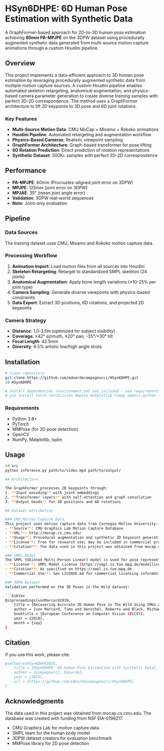 # HSyn6DHPE: 6D Human Pose Estimation with Synthetic Data

A GraphFormer-based approach for 2D-to-3D human pose estimation achieving **60mm PA-MPJPE** on the 3DPW dataset using procedurally augmented synthetic data generated from multi-source motion capture animations through a custom Houdini pipeline.

## Overview

This project implements a data-efficient approach to 3D human pose estimation by leveraging procedurally augmented synthetic data from multiple motion capture sources. A custom Houdini pipeline enables automated skeleton retargeting, anatomical augmentation, and physics-based camera parameter generation to create diverse training samples with perfect 3D-2D correspondence. The method uses a GraphFormer architecture to lift 2D keypoints to 3D pose and 6D joint rotations.

### Key Features

- **Multi-Source Motion Data**: CMU MoCap + Mixamo + Rokoko animations
- **Houdini Pipeline**: Automated retargeting and augmentation workflow
- **Physics-Based Cameras**: Realistic viewpoint sampling
- **GraphFormer Architecture**: Graph-based transformer for pose lifting
- **6D Rotation Prediction**: Direct prediction of rotation representations
- **Synthetic Dataset**: 300K+ samples with perfect 3D-2D correspondence

## Performance

- **PA-MPJPE**: 60mm (Procrustes-aligned joint error on 3DPW)
- **MPJPE**: 125mm (joint error on 3DPW)
- **MPJAE**: 35° (mean joint angle error)
- **Validation**: 3DPW real-world sequences
- **Note**: Joint-only evaluation

## Pipeline

### Data Sources
The training dataset uses CMU, Mixamo and Rokoko motion capture data.

### Processing Workflow
1. **Animation Import**: Load motion files from all sources into Houdini
2. **Skeleton Retargeting**: Retarget to standardized SMPL skeleton (24 joints)
3. **Anatomical Augmentation**: Apply bone length variations (±10-25% per joint type)
4. **Camera Sampling**: Generate diverse viewpoints with physics-based constraints
5. **Data Export**: Extract 3D positions, 6D rotations, and projected 2D keypoints

### Camera Strategy
- **Distance**: 1.0-3.5m (optimized for subject visibility)
- **Coverage**: ±42° azimuth, ±20° pan, -35°/+30° tilt
- **Focal Length**: 42.5mm
- **Diversity**: 6.5% artistic low/high angle shots

## Installation

```bash
# Clone repository
git clone https://github.com/edoardocompagnucci/HSyn6DHPE.git
cd HSyn6DHPE

# Install dependencies (environment.yml not included - see requirements below)
# pip install torch torchvision mmpose matplotlib numpy opencv-python tqdm
```

### Requirements
- Python 3.8+
- PyTorch
- MMPose (for 2D pose detection)
- OpenCV
- NumPy, Matplotlib, tqdm

## Usage

```bash
cd src
python inference.py path/to/video.mp4 path/to/output/

## Architecture

The GraphFormer processes 2D keypoints through:
1. **Input encoding** with joint embeddings
2. **Transformer layers** with self-attention and graph convolution
3. **Output heads** for 3D positions and 6D rotations

## Dataset Attribution

### CMU Motion Capture Data
This project uses motion capture data from Carnegie Mellon University:
- **Source**: CMU Graphics Lab Motion Capture Database
- **URL**: http://mocap.cs.cmu.edu/
- **Usage**: Procedural augmentation and synthetic 2D keypoint generation through custom Houdini pipeline
- **License**: Free for research use; may be included in commercial products but not resold directly
- **Citation**: The data used in this project was obtained from mocap.cs.cmu.edu. The database was created with funding from NSF EIA-0196217.

### SMPL Model
The SMPL (Skinned Multi-Person Linear) model is used for pose representation:
- **License**: SMPL Model License (https://smpl.is.tue.mpg.de/modellicense)
- **Citation**: As specified on https://smpl.is.tue.mpg.de
- **Commercial Use**: See LICENSE.md for commercial licensing information

### 3DPW Dataset
Validation performed on the 3D Poses in the Wild dataset:

```bibtex
@inproceedings{vonMarcard2018,
    title = {Recovering Accurate 3D Human Pose in The Wild Using IMUs and a Moving Camera},
    author = {von Marcard, Timo and Henschel, Roberto and Black, Michael and Rosenhahn, Bodo and Pons-Moll, Gerard},
    booktitle = {European Conference on Computer Vision (ECCV)},
    year = {2018},
    month = {sep}
}
```


## Citation

If you use this work, please cite:

```bibtex
@software{HSyn6DHPE2025,
    title = {HSyn6DHPE: 6D Human Pose Estimation with Synthetic Data},
    author = {Compagnucci, Edoardo},
    year = {2025},
    url = {https://github.com/edoardocompagnucci/HSyn6DHPE}
}
```

## Acknowledgments

The data used in this project was obtained from mocap.cs.cmu.edu. The database was created with funding from NSF EIA-0196217.

- CMU Graphics Lab for motion capture data
- SMPL team for the human body model
- 3DPW dataset creators for evaluation benchmark
- MMPose library for 2D pose detection